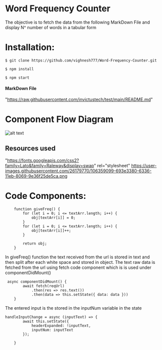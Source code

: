 # Word Frequency Counter

The objective is to fetch the data from the following MarkDown File and display N^ number of words in a tabular form
# Installation:

```$ git clone https://github.com/vighnesh777/Word-Frequency-Counter.git```

```$ npm install```

```$ npm start```

#### MarkDown File 
 "https://raw.githubusercontent.com/invictustech/test/main/README.md"

# Component Flow Diagram
![alt text](./component.png "Image")

## Resources used

"https://fonts.googleapis.com/css2?family=Lato&family=Raleway&display=swap" rel="stylesheet"
https://user-images.githubusercontent.com/26179770/106359099-693e3380-6336-11eb-8069-9e36f25de5ca.png

# Code Components:



```
    function giveFreq() {
        for (let i = 0; i <= textArr.length; i++) {
            obj[textArr[i]] = 0;
        }
        for (let i = 0; i <= textArr.length; i++) {
            obj[textArr[i]]++;
        }

        return obj;
    }
```
In giveFreq() function the text received from the url is stored in text and then split after each white space
and stored in object. The text raw data is fetched from the url using fetch code component which is is used under componentDidMount()

```
 async componentDidMount() {
        await fetch(reqUrl)
            .then(res => res.text())
            .then(data => this.setState({ data: data }))
    }
```
The entered input is the stored in the inputNum variable in the state
```
handleInputChange = async (inputText) => {
        await this.setState({
            headerExpanded: !inputText,
            inputNum: inputText
        });

    }
```

